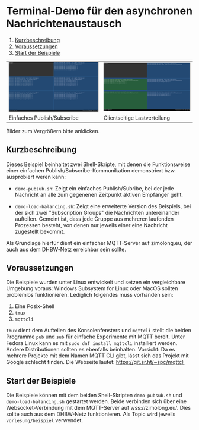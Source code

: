Terminal-Demo für den asynchronen Nachrichtenaustausch
======================================================

1. [Kurzbeschreibung](#kurzbeschreibung)
1. [Voraussetzungen](#voraussetzungen)
1. [Start der Beispiele](#start-der-beispiele)

<table>
    <tr>
        <td>
            <a href="screenshot1.png">
                <img src="screenshot1.png" width="300">
            </a>
        </td>
        <td>
            <a href="screenshot2.png">
                <img src="screenshot2.png" width="300">
            </a>
        </td>
    </tr>
    <tr>
        <td>Einfaches Publish/Subscribe</td>
        <td>Clientseitige Lastverteilung</td>
    </tr>
</table>

Bilder zum Vergrößern bitte anklicken.

Kurzbeschreibung
----------------

Dieses Beispiel beinhaltet zwei Shell-Skripte, mit denen die Funktionsweise
einer einfachen Publish/Subscribe-Kommunikation demonstriert bzw. ausprobiert
weren kann:

* `demo-pubsub.sh`: Zeigt ein einfaches Publish/Subribe, bei der jede Nachricht
  an alle zum gegenenen Zeitpunkt aktiven Empfänger geht.

* `demo-load-balancing.sh`: Zeigt eine erweiterte Version des Beispiels, bei
  der sich zwei "Subscription Groups" die Nachrichten untereinander aufteilen.
  Gemeint ist, dass jede Gruppe aus mehreren laufenden Prozessen besteht, von
  denen nur jeweils einer eine Nachricht zugestellt bekommt.

Als Grundlage hierfür dient ein einfacher MQTT-Server auf zimolong.eu, der
auch aus dem DHBW-Netz erreichbar sein sollte.

Voraussetzungen
---------------

Die Beispiele wurden unter Linux entwickelt und setzen ein vergleichbare
Umgebung voraus: Windows Subsystem for Linux oder MacOS sollten problemlos
funktionieren. Lediglich folgendes muss vorhanden sein:

1. Eine Posix-Shell
1. `tmux`
1. `mqttcli`

`tmux` dient dem Aufteilen des Konsolenfensters und `mqttcli` stellt die
beiden Programme `pub` und `sub` für einfache Experimente mit MQTT bereit.
Unter Fedora Linux kann es mit `sudo dnf install mqttcli` installiert
werden. Andere Distributionen sollten es ebenfalls beinhalten. Vorsicht:
Da es mehrere Projekte mit dem Namen MQTT CLI gibt, lässt sich das Projekt
mit Google schlecht finden. Die Webseite lautet: https://git.sr.ht/~spc/mqttcli

Start der Beispiele
-------------------

Die Beispiele können mit dem beiden Shell-Skripten `demo-pubsub.sh` und
`demo-load-balancing.sh` gestartet werden. Beide verbinden sich über eine
Websocket-Verbindung mit dem MQTT-Server auf wss://zimolong.eu/. Dies sollte
auch aus dem DHBW-Netz funktionieren. Als Topic wird jeweils `vorlesung/beispiel`
verwendet.
